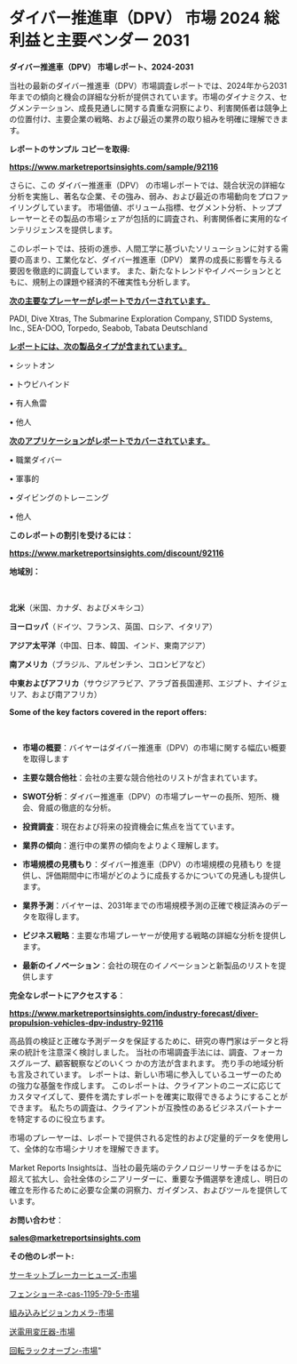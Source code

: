 # ダイバー推進車（DPV） 市場 2024 総利益と主要ベンダー 2031

<strong>ダイバー推進車（DPV） 市場レポート、2024-2031</strong>

当社の最新のダイバー推進車（DPV）市場調査レポートでは、2024年から2031年までの傾向と機会の詳細な分析が提供されています。市場のダイナミクス、セグメンテーション、成長見通しに関する貴重な洞察により、利害関係者は競争上の位置付け、主要企業の戦略、および最近の業界の取り組みを明確に理解できます。



<strong>レポートのサンプル コピーを取得:</strong> <a href=https://www.marketreportsinsights.com/sample/92116>

<strong><u>https://www.marketreportsinsights.com/sample/92116</u></strong></a>

さらに、この ダイバー推進車（DPV） の市場レポートでは、競合状況の詳細な分析を実施し、著名な企業、その強み、弱み、および最近の市場動向をプロファイリングしています。 市場価値、ボリューム指標、セグメント分析、トッププレーヤーとその製品の市場シェアが包括的に調査され、利害関係者に実用的なインテリジェンスを提供します。

このレポートでは、技術の進歩、人間工学に基づいたソリューションに対する需要の高まり、工業化など、ダイバー推進車（DPV） 業界の成長に影響を与える要因を徹底的に調査しています。 また、新たなトレンドやイノベーションとともに、規制上の課題や経済的不確実性も分析します。



<strong><u>次の主要なプレーヤーがレポートでカバーされています。</u></strong>

PADI, Dive Xtras, The Submarine Exploration Company, STIDD Systems, Inc., SEA-DOO, Torpedo, Seabob, Tabata Deutschland



<strong><u><b>レポートには、次の製品タイプが含まれています。</b></u></strong>

• シットオン

• トウビハインド

• 有人魚雷

• 他人



<strong><u><b>次のアプリケーションがレポートでカバーされています。</b></u></strong>

• 職業ダイバー

• 軍事的

• ダイビングのトレーニング

• 他人



<strong><b>このレポートの割引を受けるには：</b></strong>

<a href=https://www.marketreportsinsights.com/discount/92116>

<strong><u>https://www.marketreportsinsights.com/discount/92116</u></strong></a>



<strong>地域別：</strong>

<strong> </strong>



<strong>北米</strong>（米国、カナダ、およびメキシコ）



<strong>ヨーロッパ</strong>（ドイツ、フランス、英国、ロシア、イタリア）



<strong>アジア太平洋</strong>（中国、日本、韓国、インド、東南アジア）



<strong>南アメリカ</strong>（ブラジル、アルゼンチン、コロンビアなど）



<strong>中東およびアフリカ</strong>（サウジアラビア、アラブ首長国連邦、エジプト、ナイジェリア、および南アフリカ）



<strong>Some of the key factors covered in the report offers:</strong>

<strong> </strong>
<ul>
  <li>

<strong>市場の概要</strong>：バイヤーはダイバー推進車（DPV）の市場に関する幅広い概要を取得します</li>
  <li>

<strong>主要な競合他社</strong>：会社の主要な競合他社のリストが含まれています。</li>
  <li>

<strong>SWOT分析</strong>：ダイバー推進車（DPV）の市場プレーヤーの長所、短所、機会、脅威の徹底的な分析。</li>
  <li>

<strong>投資調査</strong>：現在および将来の投資機会に焦点を当てています。</li>
  <li>

<strong>業界の傾向</strong>：進行中の業界の傾向をよりよく理解します。</li>
  <li>

<strong>市場規模の見積もり</strong>：ダイバー推進車（DPV）の市場規模の見積もり を提供し、評価期間中に市場がどのように成長するかについての見通しも提供します。</li>
  <li>

<strong>業界予測</strong>：バイヤーは、2031年までの市場規模予測の正確で検証済みのデータを取得します。</li>
  <li>

<strong>ビジネス戦略</strong>：主要な市場プレーヤーが使用する戦略の詳細な分析を提供します。</li>
  <li>

<strong>最新のイノベーション</strong>：会社の現在のイノベーションと新製品のリストを提供します</li>
</ul>


<strong>完全なレポートにアクセスする</strong>：

<a href=https://www.marketreportsinsights.com/industry-forecast/diver-propulsion-vehicles-dpv-industry-92116>

<strong><u>https://www.marketreportsinsights.com/industry-forecast/diver-propulsion-vehicles-dpv-industry-92116</u></strong></a>

高品質の検証と正確な予測データを保証するために、研究の専門家はデータと将来の統計を注意深く検討しました。 当社の市場調査手法には、調査、フォーカスグループ、顧客観察などのいくつ かの方法が含まれます。 売り手の地域分析も言及されています。 レポートは、新しい市場に参入しているユーザーのための強力な基盤を作成します。 このレポートは、クライアントのニーズに応じてカスタマイズして、要件を満たすレポートを確実に取得できるようにすることができます。 私たちの調査は、クライアントが互換性のあるビジネスパートナーを特定するのに役立ちます。

市場のプレーヤーは、レポートで提供される定性的および定量的データを使用して、全体的な市場シナリオを理解できます。

Market Reports Insightsは、当社の最先端のテクノロジーリサーチをはるかに超えて拡大し、会社全体のシニアリーダーに、重要な予備選挙を達成し、明日の確立を形作るために必要な企業の洞察力、ガイダンス、およびツールを提供しています。



<strong><b>お問い合わせ</b></strong>：

<a href=mailto:sales@marketreportsinsights.com>

<strong><u>sales@marketreportsinsights.com</u></strong></a>



<strong>その他のレポート:</strong>

<a href=https://www.linkedin.com/pulse/サーキットブレーカーヒューズ-市場-2023-最新の-cagr-および成長分析-vrjpf/>サーキットブレーカーヒューズ-市場</a>

<a href=https://www.linkedin.com/pulse/フェンショーネ-cas-1195-79-5-市場-2023-新興市場-将来の動向と市場需要-iepnf/>フェンショーネ-cas-1195-79-5-市場</a>

<a href=https://www.linkedin.com/pulse/組み込みビジョンカメラ-市場-2023-総合分析と事業成長戦略-2030-ywa7f/>組み込みビジョンカメラ-市場</a>

<a href=https://www.linkedin.com/pulse/送電用変圧器-市場-2023-最新の-cagr-および成長分析-2030-onbrf/>送電用変圧器-市場</a>

<a href=https://www.linkedin.com/pulse/回転ラックオーブン-市場-2023-swot-分析と成長率-2030-79y8f/>回転ラックオーブン-市場</a>"
